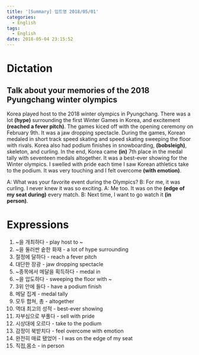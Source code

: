 ```yaml
---
title: '[Summary] 입트영 2018/05/01'
categories:
  - English
tags:
  - English
date: 2018-05-04 23:15:52
---
```


# Dictation
## Talk about your memories of the 2018 Pyungchang winter olympics

Korea played host to the 2018 winter olympics in Pyungchang. There was a lot **(hype)** surrounding the first Winter Games in Korea, and excitement **(reached a fever pitch)**. The games kiced off with the opening ceremony on February 9th. It was a jaw dropping spectacle. During the games, Korean medaled in short track speed skating and speed skating sweeping the floor with rivals. Korea also had podium finishes in snowboarding, **(bobsleigh)**, skeleton, and curling. In the end, Korea came **(in)** 7th place in the medal tally with seventeen medals altogether. It was a best-ever showing for the Winter olympics. I swelled with pride each time I saw Korean athletics take to the podium. It was very touching and I felt overcome **(with emotion)**.

A: What was your favorite event during the Olympics?
B: For me, it was curling. I never knew it was so exciting.
A: Me too. It was on the **(edge of my seat during)** every match.
B: Next time, I want to go watch it **(in person)**.

# Expressions
1. ~을 개최하다 - play host to ~
2. ~을 둘러싼 숱한 화재 - a lot of hype surrounding
3. 절정에 달하다 - reach a fever pitch
4. 대단한 장광 - jaw dropping spectacle
5. ~종목에서 메달을 획득하다 - medal in
6. ~을 압도하다 - sweeping the floor with ~
7. 3위 안에 들다 - have a podium finish
8. 메달 집계 - medal tally
9. 모두 합쳐, 총 - altogether
10. 역대 최고의 성적 - best-ever showing
11. 자부심으로 부풀다 - sell with pride
12. 시상대에 오르다 - take to the podium
13. 감정이 북받치다 - feel overcome with emotion
14. 완전히 매료 됐었어 - I was on the edge of my seat
15. 직접,몸소 - in person

